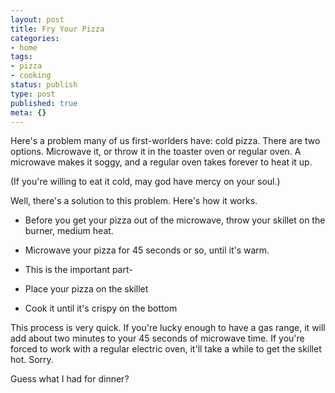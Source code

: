 ```yaml
---
layout: post
title: Fry Your Pizza
categories:
- home
tags:
- pizza
- cooking
status: publish
type: post
published: true
meta: {}
---
```




Here's a problem many of us first-worlders have: cold pizza.
There are two options. Microwave it, or throw it in the toaster oven or regular oven. A microwave makes it soggy, and a regular oven takes 
forever to heat it up.



(If you're willing to eat it cold, may god have mercy on your soul.)



Well, there's a solution to this problem. Here's how it works.


* Before you get your pizza out of the microwave, throw your skillet on the burner, medium heat.


* Microwave your pizza for 45 seconds or so, until it's warm.
- This is the important part-


* Place your pizza on the skillet


* Cook it until it's crispy on the bottom


This process is very quick. If you're lucky enough to have a gas range, it will add about two minutes to your 45 seconds of microwave time. If you're forced to work with a regular electric oven, it'll take a while to get the skillet hot. Sorry.



Guess what I had for dinner?



 
